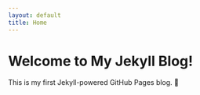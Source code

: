```yaml
---
layout: default
title: Home
---
```

# Welcome to My Jekyll Blog!

This is my first Jekyll-powered GitHub Pages blog. 🚀
